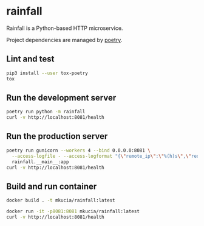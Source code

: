 # rainfall

Rainfall is a Python-based HTTP microservice.

Project dependencies are managed by [poetry](https://python-poetry.org/).

## Lint and test

```bash
pip3 install --user tox-poetry
tox
```

## Run the development server

```bash
poetry run python -m rainfall
curl -v http://localhost:8081/health
```

## Run the production server

```bash
poetry run gunicorn --workers 4 --bind 0.0.0.0:8081 \
  --access-logfile - --access-logformat "{\"remote_ip\":\"%(h)s\",\"request_id\":\"%({X-Request-Id}i)s\",\"response_code\":\"%(s)s\",\"request_method\":\"%(m)s\",\"request_path\":\"%(U)s\",\"request_querystring\":\"%(q)s\",\"request_timetaken\":\"%(D)s\",\"response_length\":\"%(B)s\"}" \
  rainfall.__main__:app
curl -v http://localhost:8081/health
```

## Build and run container

```bash
docker build . -t mkucia/rainfall:latest
```

```bash
docker run -it -p8081:8081 mkucia/rainfall:latest
curl -v http://localhost:8081/health
```
